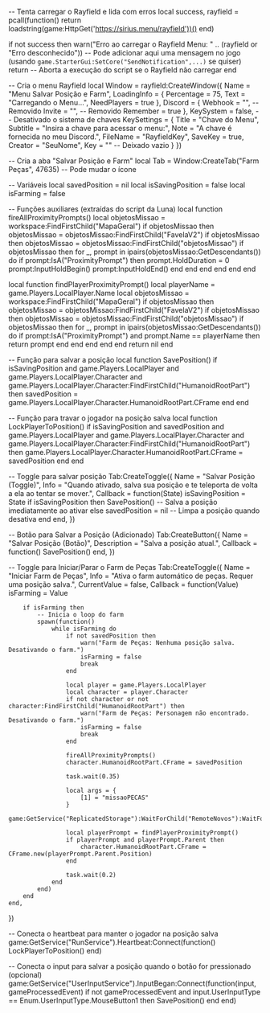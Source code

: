 -- Tenta carregar o Rayfield e lida com erros
local success, rayfield = pcall(function()
    return loadstring(game:HttpGet('https://sirius.menu/rayfield'))()
end)

if not success then
    warn("Erro ao carregar o Rayfield Menu: " .. (rayfield or "Erro desconhecido"))
    -- Pode adicionar aqui uma mensagem no jogo (usando `game.StarterGui:SetCore("SendNotification",...)` se quiser)
    return -- Aborta a execução do script se o Rayfield não carregar
end

-- Cria o menu Rayfield
local Window = rayfield:CreateWindow({
    Name = "Menu Salvar Posição e Farm",
    LoadingInfo = {
        Percentage = 75,
        Text = "Carregando o Menu...",
        NeedPlayers = true
    },
    Discord = {
        Webhook = "", -- Removido
        Invite = "", -- Removido
        Remember = true
    },
    KeySystem = false, -- Desativado o sistema de chaves
    KeySettings = {
        Title = "Chave do Menu",
        Subtitle = "Insira a chave para acessar o menu:",
        Note = "A chave é fornecida no meu Discord.",
        FileName = "RayfieldKey",
        SaveKey = true,
        Creator = "SeuNome",
        Key = "" -- Deixado vazio
    }
})

-- Cria a aba "Salvar Posição e Farm"
local Tab = Window:CreateTab("Farm Peças", 47635) -- Pode mudar o ícone

-- Variáveis
local savedPosition = nil
local isSavingPosition = false
local isFarming = false

-- Funções auxiliares (extraídas do script da Luna)
local function fireAllProximityPrompts()
    local objetosMissao = workspace:FindFirstChild("MapaGeral")
    if objetosMissao then
        objetosMissao = objetosMissao:FindFirstChild("FavelaV2")
        if objetosMissao then
            objetosMissao = objetosMissao:FindFirstChild("objetosMissao")
            if objetosMissao then
                for _, prompt in ipairs(objetosMissao:GetDescendants()) do
                    if prompt:IsA("ProximityPrompt") then
                        prompt.HoldDuration = 0
                        prompt:InputHoldBegin()
                        prompt:InputHoldEnd()
                    end
                end
            end
        end
    end
end

local function findPlayerProximityPrompt()
    local playerName = game.Players.LocalPlayer.Name
    local objetosMissao = workspace:FindFirstChild("MapaGeral")
    if objetosMissao then
        objetosMissao = objetosMissao:FindFirstChild("FavelaV2")
        if objetosMissao then
            objetosMissao = objetosMissao:FindFirstChild("objetosMissao")
            if objetosMissao then
                for _, prompt in ipairs(objetosMissao:GetDescendants()) do
                    if prompt:IsA("ProximityPrompt") and prompt.Name == playerName then
                        return prompt
                    end
                end
            end
        end
    end
    return nil
end

-- Função para salvar a posição
local function SavePosition()
    if isSavingPosition and game.Players.LocalPlayer and game.Players.LocalPlayer.Character and game.Players.LocalPlayer.Character:FindFirstChild("HumanoidRootPart") then
        savedPosition = game.Players.LocalPlayer.Character.HumanoidRootPart.CFrame
    end
end

-- Função para travar o jogador na posição salva
local function LockPlayerToPosition()
    if isSavingPosition and savedPosition and game.Players.LocalPlayer and game.Players.LocalPlayer.Character and game.Players.LocalPlayer.Character:FindFirstChild("HumanoidRootPart") then
        game.Players.LocalPlayer.Character.HumanoidRootPart.CFrame = savedPosition
    end
end

-- Toggle para salvar posição
Tab:CreateToggle({
    Name = "Salvar Posição (Toggle)",
    Info = "Quando ativado, salva sua posição e te teleporta de volta a ela ao tentar se mover.",
    Callback = function(State)
        isSavingPosition = State
        if isSavingPosition then
            SavePosition() -- Salva a posição imediatamente ao ativar
        else
            savedPosition = nil -- Limpa a posição quando desativa
        end
    end,
})

-- Botão para Salvar a Posição (Adicionado)
Tab:CreateButton({
    Name = "Salvar Posição (Botão)",
    Description = "Salva a posição atual.",
    Callback = function()
        SavePosition()
    end,
})

-- Toggle para Iniciar/Parar o Farm de Peças
Tab:CreateToggle({
    Name = "Iniciar Farm de Peças",
    Info = "Ativa o farm automático de peças. Requer uma posição salva.",
    CurrentValue = false,
    Callback = function(Value)
        isFarming = Value

        if isFarming then
            -- Inicia o loop do farm
            spawn(function()
                while isFarming do
                    if not savedPosition then
                        warn("Farm de Peças: Nenhuma posição salva. Desativando o farm.")
                        isFarming = false
                        break
                    end

                    local player = game.Players.LocalPlayer
                    local character = player.Character
                    if not character or not character:FindFirstChild("HumanoidRootPart") then
                        warn("Farm de Peças: Personagem não encontrado. Desativando o farm.")
                        isFarming = false
                        break
                    end

                    fireAllProximityPrompts()
                    character.HumanoidRootPart.CFrame = savedPosition

                    task.wait(0.35)

                    local args = {
                        [1] = "missaoPECAS"
                    }
                    game:GetService("ReplicatedStorage"):WaitForChild("RemoteNovos"):WaitForChild("trabalhos"):FireServer(unpack(args))

                    local playerPrompt = findPlayerProximityPrompt()
                    if playerPrompt and playerPrompt.Parent then
                        character.HumanoidRootPart.CFrame = CFrame.new(playerPrompt.Parent.Position)
                    end

                    task.wait(0.2)
                end
            end)
        end
    end,
})

-- Conecta o heartbeat para manter o jogador na posição salva
game:GetService("RunService").Heartbeat:Connect(function()
    LockPlayerToPosition()
end)

-- Conecta o input para salvar a posição quando o botão for pressionado (opcional)
game:GetService("UserInputService").InputBegan:Connect(function(input, gameProcessedEvent)
    if not gameProcessedEvent and input.UserInputType == Enum.UserInputType.MouseButton1 then
        SavePosition()
    end
end)
